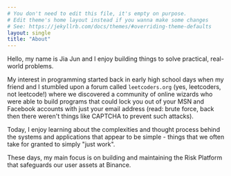 ```yaml
---
# You don't need to edit this file, it's empty on purpose.
# Edit theme's home layout instead if you wanna make some changes
# See: https://jekyllrb.com/docs/themes/#overriding-theme-defaults
layout: single
title: "About"
---
```


Hello, my name is Jia Jun and I enjoy building things to solve practical, real-world problems. 

My interest in programming started back in early high school days when my friend and I stumbled upon a forum called `leetcoders.org` (yes, leetcoders, not leetcode!) where we discovered a community of online wizards who were able to build programs that could lock you out of your MSN and Facebook accounts with just your email address (read: brute force, back then there weren't things like CAPTCHA to prevent such attacks). 

Today, I enjoy learning about the complexities and thought process behind the systems and applications that appear to be simple - things that we often take for granted to simply "just work". 

These days, my main focus is on building and maintaining the Risk Platform that safeguards our user assets at Binance.
